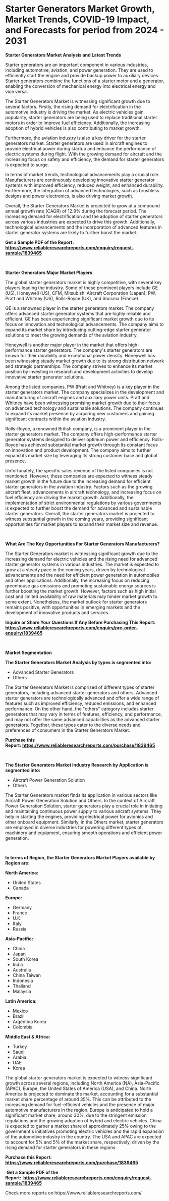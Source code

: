 <p><h1>Starter Generators Market Growth, Market Trends, COVID-19 Impact, and Forecasts for period from 2024 - 2031</h1></p><p><strong>Starter Generators Market Analysis and Latest Trends</strong></p>
<p><p>Starter generators are an important component in various industries, including automotive, aviation, and power generation. They are used to efficiently start the engine and provide backup power to auxiliary devices. Starter generators combine the functions of a starter motor and a generator, enabling the conversion of mechanical energy into electrical energy and vice versa.</p><p>The Starter Generators Market is witnessing significant growth due to several factors. Firstly, the rising demand for electrification in the automotive industry is driving the market. As electric vehicles gain popularity, starter generators are being used to replace traditional starter motors in order to improve fuel efficiency. Additionally, the increasing adoption of hybrid vehicles is also contributing to market growth.</p><p>Furthermore, the aviation industry is also a key driver for the starter generators market. Starter generators are used in aircraft engines to provide electrical power during startup and enhance the performance of electric systems during flight. With the growing demand for aircraft and the increasing focus on safety and efficiency, the demand for starter generators is expected to surge.</p><p>In terms of market trends, technological advancements play a crucial role. Manufacturers are continuously developing innovative starter generator systems with improved efficiency, reduced weight, and enhanced durability. Furthermore, the integration of advanced technologies, such as brushless designs and power electronics, is also driving market growth.</p><p>Overall, the Starter Generators Market is projected to grow at a compound annual growth rate (CAGR) of 12.8% during the forecast period. The increasing demand for electrification and the adoption of starter generators across various industries are expected to drive this growth. Additionally, technological advancements and the incorporation of advanced features in starter generator systems are likely to further boost the market.</p></p>
<p><strong>Get a Sample PDF of the Report:&nbsp; <a href="https://www.reliableresearchreports.com/enquiry/request-sample/1839465">https://www.reliableresearchreports.com/enquiry/request-sample/1839465</a></strong></p>
<p>&nbsp;</p>
<p><strong>Starter Generators Major Market Players</strong></p>
<p><p>The global starter generators market is highly competitive, with several key players leading the industry. Some of these prominent players include GE (US), Honeywell (US), CFM, Mitsubishi Aircraft Corporation (Japan), PW, Pratt and Whitney (US), Rolls-Royce (UK), and Snccma (France).</p><p>GE is a renowned player in the starter generators market. The company offers advanced starter generator systems that are highly reliable and efficient. GE has been experiencing significant market growth due to its focus on innovation and technological advancements. The company aims to expand its market share by introducing cutting-edge starter generator solutions to meet the growing demands of the aviation industry.</p><p>Honeywell is another major player in the market that offers high-performance starter generators. The company's starter generators are known for their durability and exceptional power density. Honeywell has been witnessing steady market growth due to its strong distribution network and strategic partnerships. The company strives to enhance its market position by investing in research and development activities to develop innovative starter generator solutions.</p><p>Among the listed companies, PW (Pratt and Whitney) is a key player in the starter generators market. The company specializes in the development and manufacturing of aircraft engines and auxiliary power units. Pratt and Whitney have been witnessing promising market growth due to their focus on advanced technology and sustainable solutions. The company continues to expand its market presence by acquiring new customers and gaining significant contracts within the aviation industry.</p><p>Rolls-Royce, a renowned British company, is a prominent player in the starter generators market. The company offers high-performance starter generator systems designed to deliver optimum power and efficiency. Rolls-Royce has achieved substantial market growth through its constant focus on innovation and product development. The company aims to further expand its market size by leveraging its strong customer base and global presence.</p><p>Unfortunately, the specific sales revenue of the listed companies is not mentioned. However, these companies are expected to witness steady market growth in the future due to the increasing demand for efficient starter generators in the aviation industry. Factors such as the growing aircraft fleet, advancements in aircraft technology, and increasing focus on fuel efficiency are driving the market growth. Additionally, the implementation of strict environmental regulations by various governments is expected to further boost the demand for advanced and sustainable starter generators. Overall, the starter generators market is projected to witness substantial growth in the coming years, providing significant opportunities for market players to expand their market size and revenue.</p></p>
<p>&nbsp;</p>
<p><strong>What Are The Key Opportunities For Starter Generators Manufacturers?</strong></p>
<p><p>The Starter Generators market is witnessing significant growth due to the increasing demand for electric vehicles and the rising need for advanced starter generator systems in various industries. The market is expected to grow at a steady pace in the coming years, driven by technological advancements and the need for efficient power generation in automobiles and other applications. Additionally, the increasing focus on reducing greenhouse gas emissions and promoting sustainable energy sources is further boosting the market growth. However, factors such as high initial cost and limited availability of raw materials may hinder market growth to some extent. Nonetheless, the market outlook for starter generators remains positive, with opportunities in emerging markets and the development of innovative products and services.</p></p>
<p><strong>Inquire or Share Your Questions If Any Before Purchasing This Report: <a href="https://www.reliableresearchreports.com/enquiry/pre-order-enquiry/1839465">https://www.reliableresearchreports.com/enquiry/pre-order-enquiry/1839465</a></strong></p>
<p>&nbsp;</p>
<p><strong>Market Segmentation</strong></p>
<p><strong>The Starter Generators Market Analysis by types is segmented into:</strong></p>
<p><ul><li>Advanced Starter Generators</li><li>Others</li></ul></p>
<p><p>The Starter Generators Market is comprised of different types of starter generators, including advanced starter generators and others. Advanced starter generators are technologically advanced and offer a wide range of features such as improved efficiency, reduced emissions, and enhanced performance. On the other hand, the "others" category includes starter generators that may vary in terms of features, efficiency, and performance, and may not offer the same advanced capabilities as the advanced starter generators. Together, these types cater to the diverse needs and preferences of consumers in the Starter Generators Market.</p></p>
<p><strong>Purchase this Report:&nbsp;<a href="https://www.reliableresearchreports.com/purchase/1839465">https://www.reliableresearchreports.com/purchase/1839465</a></strong></p>
<p>&nbsp;</p>
<p><strong>The Starter Generators Market Industry Research by Application is segmented into:</strong></p>
<p><ul><li>Aircraft Power Generation Solution</li><li>Others</li></ul></p>
<p><p>The Starter Generators market finds its application in various sectors like Aircraft Power Generation Solution and Others. In the context of Aircraft Power Generation Solution, starter generators play a crucial role in initiating and maintaining continuous power supply to various aircraft systems. They help in starting the engines, providing electrical power for avionics and other onboard equipment. Similarly, in the Others market, starter generators are employed in diverse industries for powering different types of machinery and equipment, ensuring smooth operations and efficient power generation.</p></p>
<p>&nbsp;</p>
<p><strong>In terms of Region, the Starter Generators Market Players available by Region are:</strong></p>
<p>
    <p> <strong> North America: </strong>
        <ul>
            <li>United States</li>
            <li>Canada</li>
        </ul>
        </p> 
    <p> <strong> Europe: </strong>
        <ul>
            <li>Germany</li>
            <li>France</li>
            <li>U.K.</li>
            <li>Italy</li>
            <li>Russia</li>
        </ul>
        </p> 
    <p> <strong> Asia-Pacific: </strong>
        <ul>
            <li>China</li>
            <li>Japan</li>
            <li>South Korea</li>
            <li>India</li>
            <li>Australia</li>
            <li>China Taiwan</li>
            <li>Indonesia</li>
            <li>Thailand</li>
            <li>Malaysia</li>
        </ul>
        </p> 
    <p> <strong> Latin America: </strong>
        <ul>
            <li>Mexico</li>
            <li>Brazil</li>
            <li>Argentina Korea</li>
            <li>Colombia</li>
        </ul>
        </p> 
    <p> <strong> Middle East & Africa: </strong>
        <ul>
            <li>Turkey</li>
            <li>Saudi</li>
            <li>Arabia</li>
            <li>UAE</li>
            <li>Korea</li>
        </ul>
    </p>
    </p>
<p><p>The global starter generators market is expected to witness significant growth across several regions, including North America (NA), Asia-Pacific (APAC), Europe, the United States of America (USA), and China. North America is projected to dominate the market, accounting for a substantial market share percentage of around 35%. This can be attributed to the increasing demand for fuel-efficient vehicles and the presence of major automotive manufacturers in the region. Europe is anticipated to hold a significant market share, around 30%, due to the stringent emission regulations and the growing adoption of hybrid and electric vehicles. China is expected to garner a market share of approximately 25% owing to the government's initiatives promoting electric vehicles and the rapid expansion of the automotive industry in the country. The USA and APAC are expected to account for 5% and 5% of the market share, respectively, driven by the rising demand for starter generators in these regions.</p></p>
<p><strong>Purchase this Report: <a href="https://www.reliableresearchreports.com/purchase/1839465">https://www.reliableresearchreports.com/purchase/1839465</a></strong></p>
<p>&nbsp;<strong>Get a Sample PDF of the Report:&nbsp;&nbsp;<a href="https://www.reliableresearchreports.com/enquiry/request-sample/1839465">https://www.reliableresearchreports.com/enquiry/request-sample/1839465</a></strong></p>
<p><strong></strong></p>
<p>Check more reports on https://www.reliableresearchreports.com/</p>